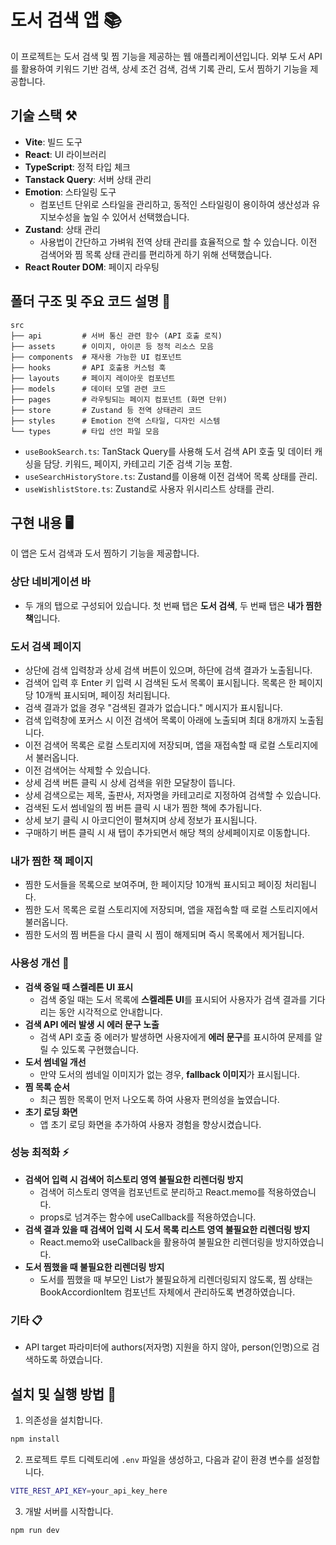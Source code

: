 # 도서 검색 앱 📚

이 프로젝트는 도서 검색 및 찜 기능을 제공하는 웹 애플리케이션입니다.
외부 도서 API를 활용하여 키워드 기반 검색, 상세 조건 검색, 검색 기록 관리, 도서 찜하기 기능을 제공합니다.

## 기술 스택 ⚒️

- **Vite**: 빌드 도구
- **React**: UI 라이브러리
- **TypeScript**: 정적 타입 체크
- **Tanstack Query**: 서버 상태 관리
- **Emotion**: 스타일링 도구
  - 컴포넌트 단위로 스타일을 관리하고, 동적인 스타일링이 용이하여 생산성과 유지보수성을 높일 수 있어서 선택했습니다.
- **Zustand**: 상태 관리
  - 사용법이 간단하고 가벼워 전역 상태 관리를 효율적으로 할 수 있습니다. 이전 검색어와 찜 목록 상태 관리를 편리하게 하기 위해 선택했습니다.
- **React Router DOM**: 페이지 라우팅

## 폴더 구조 및 주요 코드 설명 📁

```
src
├── api         # 서버 통신 관련 함수 (API 호출 로직)
├── assets      # 이미지, 아이콘 등 정적 리소스 모음
├── components  # 재사용 가능한 UI 컴포넌트
├── hooks       # API 호출용 커스텀 훅
├── layouts     # 페이지 레이아웃 컴포넌트
├── models      # 데이터 모델 관련 코드
├── pages       # 라우팅되는 페이지 컴포넌트 (화면 단위)
├── store       # Zustand 등 전역 상태관리 코드
├── styles      # Emotion 전역 스타일, 디자인 시스템
└── types       # 타입 선언 파일 모음
```

- `useBookSearch.ts`: TanStack Query를 사용해 도서 검색 API 호출 및 데이터 캐싱을 담당. 키워드, 페이지, 카테고리 기준 검색 기능 포함.
- `useSearchHistoryStore.ts`: Zustand를 이용해 이전 검색어 목록 상태를 관리.
- `useWishlistStore.ts`: Zustand로 사용자 위시리스트 상태를 관리.

## 구현 내용 🖥️

이 앱은 도서 검색과 도서 찜하기 기능을 제공합니다.

### **상단 네비게이션 바**

- 두 개의 탭으로 구성되어 있습니다. 첫 번째 탭은 **도서 검색**, 두 번째 탭은 **내가 찜한 책**입니다.

### **도서 검색 페이지**

- 상단에 검색 입력창과 상세 검색 버튼이 있으며, 하단에 검색 결과가 노출됩니다.
- 검색어 입력 후 Enter 키 입력 시 검색된 도서 목록이 표시됩니다. 목록은 한 페이지당 10개씩 표시되며, 페이징 처리됩니다.
- 검색 결과가 없을 경우 "검색된 결과가 없습니다." 메시지가 표시됩니다.
- 검색 입력창에 포커스 시 이전 검색어 목록이 아래에 노출되며 최대 8개까지 노출됩니다.
- 이전 검색어 목록은 로컬 스토리지에 저장되며, 앱을 재접속할 때 로컬 스토리지에서 불러옵니다.
- 이전 검색어는 삭제할 수 있습니다.
- 상세 검색 버튼 클릭 시 상세 검색을 위한 모달창이 뜹니다.
- 상세 검색으로는 제목, 출판사, 저자명을 카테고리로 지정하여 검색할 수 있습니다.
- 검색된 도서 썸네일의 찜 버튼 클릭 시 내가 찜한 책에 추가됩니다.
- 상세 보기 클릭 시 아코디언이 펼쳐지며 상세 정보가 표시됩니다.
- 구매하기 버튼 클릭 시 새 탭이 추가되면서 해당 책의 상세페이지로 이동합니다.

### **내가 찜한 책 페이지**

- 찜한 도서들을 목록으로 보여주며, 한 페이지당 10개씩 표시되고 페이징 처리됩니다.
- 찜한 도서 목록은 로컬 스토리지에 저장되며, 앱을 재접속할 때 로컬 스토리지에서 불러옵니다.
- 찜한 도서의 찜 버튼을 다시 클릭 시 찜이 해제되며 즉시 목록에서 제거됩니다.

### 사용성 개선 💬

- **검색 중일 때 스켈레톤 UI 표시**
  - 검색 중일 때는 도서 목록에 **스켈레톤 UI**를 표시되어 사용자가 검색 결과를 기다리는 동안 시각적으로 안내합니다.
- **검색 API 에러 발생 시 에러 문구 노출**
  - 검색 API 호출 중 에러가 발생하면 사용자에게 **에러 문구**를 표시하여 문제를 알릴 수 있도록 구현했습니다.
- **도서 썸네일 개선**
  - 만약 도서의 썸네일 이미지가 없는 경우, **fallback 이미지**가 표시됩니다.
- **찜 목록 순서**
  - 최근 찜한 목록이 먼저 나오도록 하여 사용자 편의성을 높였습니다.
- **초기 로딩 화면**
  - 앱 초기 로딩 화면을 추가하여 사용자 경험을 향상시켰습니다.

### 성능 최적화 ⚡

- **검색어 입력 시 검색어 히스토리 영역 불필요한 리렌더링 방지**
  - 검색어 히스토리 영역을 컴포넌트로 분리하고 React.memo를 적용하였습니다.
  - props로 넘겨주는 함수에 useCallback를 적용하였습니다.
- **검색 결과 있을 때 검색어 입력 시 도서 목록 리스트 영역 불필요한 리렌더링 방지**
  - React.memo와 useCallback을 활용하여 불필요한 리렌더링을 방지하였습니다.
- **도서 찜했을 때 불필요한 리렌더링 방지**
  - 도서를 찜했을 때 부모인 List가 불필요하게 리렌더링되지 않도록, 찜 상태는 BookAccordionItem 컴포넌트 자체에서 관리하도록 변경하였습니다.

### 기타 📋

- API target 파라미터에 authors(저자명) 지원을 하지 않아, person(인명)으로 검색하도록 하였습니다.

## 설치 및 실행 방법 🚀

1. 의존성을 설치합니다.

```bash
npm install
```

2. 프로젝트 루트 디렉토리에 `.env` 파일을 생성하고, 다음과 같이 환경 변수를 설정합니다.

```bash
VITE_REST_API_KEY=your_api_key_here
```

3. 개발 서버를 시작합니다.

```bash
npm run dev
```
